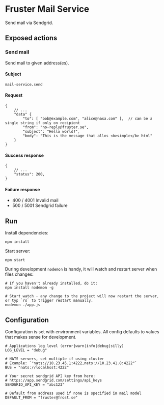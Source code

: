 # Fruster Mail Service

Send mail via Sendgrid.

## Exposed actions

### Send mail

Send mail to given address(es).

#### Subject
    
    mail-service.send

#### Request 
    
    {
        // ...
        "data" {
            "to": [ "bob@example.com", "alice@nasa.com" ],  // can be a single string if only on recipient            
            "from": "no-reply@fruster.se",
            "subject": "Hello world!",
            "body": "This is the message that allos <b>simple</b> html"
        }
    }

#### Success response

    {
        // ...
        "status": 200,        
    }

#### Failure response

* 400 / 4001 Invalid mail
* 500 / 5001 Sendgrid failure 


## Run

Install dependencies:

    npm install

Start server:

    npm start

During development `nodemon` is handy, it will watch and restart server when files changes:

    # If you haven't already installed, do it:
    npm install nodemon -g
  
    # Start watch - any change to the project will now restart the server, or typ `rs` to trigger restart manually.
    nodemon ./app.js

## Configuration

Configuration is set with environment variables. All config defaults to values that makes sense for development.
    
    # Applications log level (error|warn|info|debug|silly)
    LOG_LEVEL = "debug"
    
    # NATS servers, set multiple if using cluster
    # Example: `"nats://10.23.45.1:4222,nats://10.23.41.8:4222"`
    BUS = "nats://localhost:4222"
    
    # Your secret sendgrid API key from here:
    # https://app.sendgrid.com/settings/api_keys
    SENDGRID_API_KEY = "abc123"
    
    # Default from address used if none is specified in mail model
    DEFAULT_FROM = "fruster@frost.se"
        
    

    
    